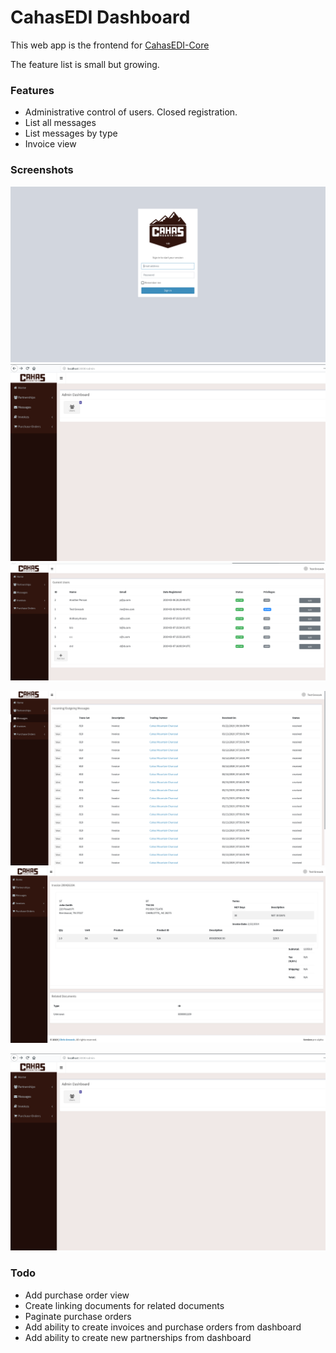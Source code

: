# CahasEDI Dashboard

This web app is the frontend for [CahasEDI-Core](https://github.com/greasysock/CahasEDI-Core)

The feature list is small but growing.

### Features

* Administrative control of users. Closed registration.
* List all messages
* List messages by type
* Invoice view

### Screenshots


![closed login screen](/screenshots/login.png?raw=true "Login screen")
![admin dashboard view](/screenshots/admin_dashboard_view.png?raw=true "Admin dashboard view")
![admin users view](/screenshots/admin_users_view.png?raw=true "Admin users view")


![message view](/screenshots/messages_view.png?raw=true "Message view")
![invoice view](/screenshots/invoice_view.png?raw=true "Invoice view")

![admin dashboard view](/screenshots/admin_dashboard_view.png?raw=true "Admin dashboard view")



### Todo

* Add purchase order view
* Create linking documents for related documents
* Paginate purchase orders
* Add ability to create invoices and purchase orders from dashboard
* Add ability to create new partnerships from dashboard
